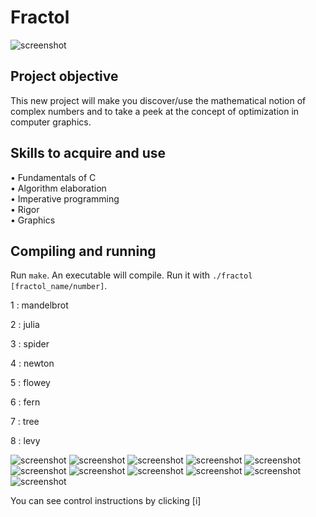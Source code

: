 # Fractol

![screenshot](https://github.com/AlicePlis/Fractol/blob/main/img/1.png)

## Project objective
This new project will make you discover/use the mathematical notion of complex numbers and to take a peek at the concept of optimization in computer graphics.
 
## Skills to acquire and use
•	Fundamentals of C  
•	Algorithm elaboration   
•	Imperative programming   
•	Rigor   
•	Graphics 

## Compiling and running
Run `make`. An executable will compile.
Run it with `./fractol [fractol_name/number]`.


1 : mandelbrot

2 : julia

3 : spider

4 : newton

5 : flowey

6 : fern

7 : tree

8 : levy

![screenshot](https://github.com/AlicePlis/Fractol/blob/main/img/2.png)
![screenshot](https://github.com/AlicePlis/Fractol/blob/main/img/3.png)
![screenshot](https://github.com/AlicePlis/Fractol/blob/main/img/4.png)
![screenshot](https://github.com/AlicePlis/Fractol/blob/main/img/5.png)
![screenshot](https://github.com/AlicePlis/Fractol/blob/main/img/6.png)
![screenshot](https://github.com/AlicePlis/Fractol/blob/main/img/7.png)
![screenshot](https://github.com/AlicePlis/Fractol/blob/main/img/8.png)
![screenshot](https://github.com/AlicePlis/Fractol/blob/main/img/9.png)
![screenshot](https://github.com/AlicePlis/Fractol/blob/main/img/10.png)
![screenshot](https://github.com/AlicePlis/Fractol/blob/main/img/11.png)
![screenshot](https://github.com/AlicePlis/Fractol/blob/main/img/12.png)


You can see control instructions by clicking [i]
